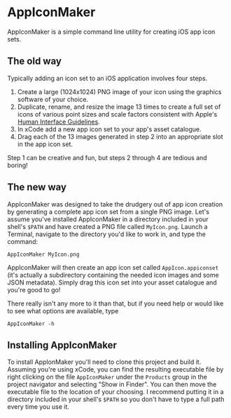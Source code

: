#  AppIconMaker

AppIconMaker is a simple command line utility for creating iOS app icon sets.

## The old way

Typically adding an icon set to an iOS application involves four steps.

1.  Create a large (1024x1024) PNG image of your icon using the graphics software of your choice.
2.  Duplicate, rename, and resize the image 13 times to create a full set of icons of various point sizes and scale factors consistent with Apple's [Human Interface Guidelines](https://developer.apple.com/design/human-interface-guidelines/ios/icons-and-images/app-icon/).
3.  In xCode add a new app icon set to your app's asset catalogue.
4. Drag each of the 13 images generated in step 2 into an appropriate slot in the app icon set.

Step 1 can be creative and fun, but steps 2 through 4 are tedious and boring!

## The new way

AppIconMaker was designed to take the drudgery out of app icon creation by generating a complete app icon set from a single PNG image. Let's assume you've installed AppIconMaker in a directory included in your shell's `$PATH` and have created a PNG file called `MyIcon.png`. 
Launch a Terminal, navigate to the directory you'd like to work in, and type the command:

    AppIconMaker MyIcon.png

AppIconMaker will then create an app icon set called `AppIcon.appiconset` (it's actually a subdirectory containing the needed icon images and some JSON metadata).  Simply drag this icon set into your asset catalogue and you're good to go!

There really isn't any more to it than that, but if you need help or would like to see what options are available, type

    AppIconMaker -h

## Installing AppIconMaker

To install AppIonMaker you'll need to clone this project and build it.  Assuming you're using xCode, you can find the resulting executable file by right clicking on the file `AppIconMaker` under the `Products` group in the project navigator and selecting "Show in Finder".  You can then move the executable file to the location of your choosing.  I recommend putting it in a directory included in your shell's `$PATH` so you don't have to type a full path every time you use it.

